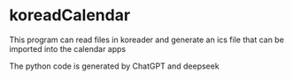 # koreadCalendar
This program can read files in koreader and generate an ics file that can be imported into the calendar apps

The python code is generated by ChatGPT and deepseek
